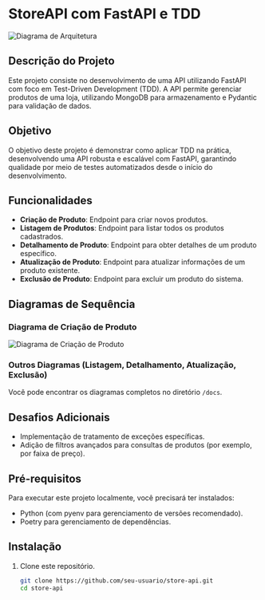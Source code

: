 # StoreAPI com FastAPI e TDD

![Diagrama de Arquitetura](/docs/img/store.drawio.png)

## Descrição do Projeto

Este projeto consiste no desenvolvimento de uma API utilizando FastAPI com foco em Test-Driven Development (TDD). A API permite gerenciar produtos de uma loja, utilizando MongoDB para armazenamento e Pydantic para validação de dados.

## Objetivo

O objetivo deste projeto é demonstrar como aplicar TDD na prática, desenvolvendo uma API robusta e escalável com FastAPI, garantindo qualidade por meio de testes automatizados desde o início do desenvolvimento.

## Funcionalidades

- **Criação de Produto**: Endpoint para criar novos produtos.
- **Listagem de Produtos**: Endpoint para listar todos os produtos cadastrados.
- **Detalhamento de Produto**: Endpoint para obter detalhes de um produto específico.
- **Atualização de Produto**: Endpoint para atualizar informações de um produto existente.
- **Exclusão de Produto**: Endpoint para excluir um produto do sistema.

## Diagramas de Sequência

### Diagrama de Criação de Produto

![Diagrama de Criação de Produto](/docs/img/product.drawio.png)

### Outros Diagramas (Listagem, Detalhamento, Atualização, Exclusão)

Você pode encontrar os diagramas completos no diretório `/docs`.

## Desafios Adicionais

- Implementação de tratamento de exceções específicas.
- Adição de filtros avançados para consultas de produtos (por exemplo, por faixa de preço).

## Pré-requisitos

Para executar este projeto localmente, você precisará ter instalados:

- Python (com pyenv para gerenciamento de versões recomendado).
- Poetry para gerenciamento de dependências.

## Instalação

1. Clone este repositório.

   ```bash
   git clone https://github.com/seu-usuario/store-api.git
   cd store-api
